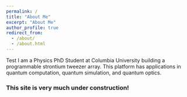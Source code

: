 ```yaml
---
permalink: /
title: "About Me"
excerpt: "About Me"
author_profile: true
redirect_from:
  - /about/
  - /about.html
---
```

Test
I am a Physics PhD Student at Columbia University building a programmable strontium tweezer array. This platform has applications in quantum computation, quantum simulation, and quantum optics.

### This site is very much under construction!
